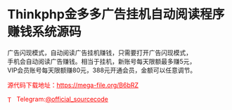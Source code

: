 # Thinkphp金多多广告挂机自动阅读程序赚钱系统源码

广告闪现模式，自动阅读广告挂机赚钱，只需要打开广告闪现模式，<br>手机会自动阅读广告赚钱。相当于挂机，新账号每天限额最多赚5元，<br>VIP会员账号每天限额赚80元，388元开通会员，金额可以任意调节。<br>


<p style="color: red;">源代码下载地址：<a href="https://mega-file.org/B6bRZ" style="color: red;">https://mega-file.org/B6bRZ</a></p><p style="color: red;"><img src="https://cdn-icons-png.flaticon.com/512/2111/2111646.png" alt="Telegram Icon" style="width: 16px; vertical-align: middle; margin-right: 5px;">Telegram:<a href="https://t.me/official_sourcecode" style="color: red;">@official_sourcecode</a></p>